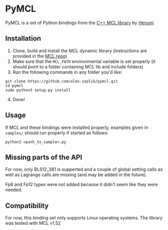 # PyMCL

PyMCL is a set of Python bindings from the [C++ MCL library](https://github.com/herumi/mcl) by [Herumi](https://github.com/herumi/).

## Installation

1.  Clone, build and install the MCL dynamic library (instructions are provided in the [MCL repo](https://github.com/herumi/mcl))
1.  Make sure that the `MCL_PATH` environmental variable is set properly (it should point to a folder containing MCL lib and include folders)
1.  Run the following commands in any folder you'd like:
```
git clone https://github.com/alex-zaplik/pymcl.git
cd pymcl
sudo python3 setup.py install
```
4.  Done!

## Usage

If MCL and these bindings were installed properly, examples given in `samples/` should run properly if started as follows:
```
python3 <path_to_sample>.py
```

## Missing parts of the API

For now, only BLS12_381 is supperted and a couple of global
setting calls as well as Lagrange calls are missing (and
may be added in the future).

Fp6 and Fp12 types were not added becaose it didn't seem like they
were needed.

## Compatibility

For now, this binding set only supports Linux operating systems.
The library was tested with MCL v1.52
